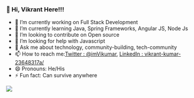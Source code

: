 ###  👋 Hi, Vikrant Here!!!  

- 🔭 I’m currently working on Full Stack Development
- 🌱 I’m currently learning Java, Spring Frameworks, Angular JS, Node Js
- 👯 I’m looking to contribute on Open source  
- 🤔 I’m looking for help with Javascript
- 💬 Ask me about technology, community-building, tech-community
- 📫 How to reach me:[Twitter : @imVikumar](https://twitter.com/imViKumar), [LinkedIn : vikrant-kumar-23648317a/](https://www.linkedin.com/in/vikrant-kumar-23648317a/)
- 😄 Pronouns: He/His
- ⚡ Fun fact: Can survive anywhere





<img src="https://github-readme-stats.vercel.app/api?username=vikrantkode&&show_icons=true&title_color=ffffff&icon_color=bb2acf&text_color=daf7dc&bg_color=151515">

